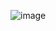 ![image](https://user-images.githubusercontent.com/112846401/201597397-bc1c4728-aeac-41a5-a160-4e4362ec67ea.png)
